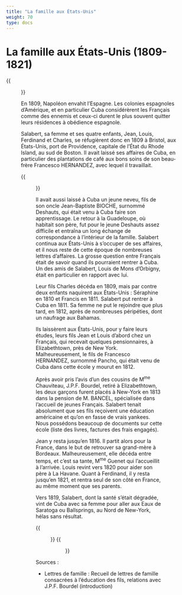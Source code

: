 ```yaml
---
title: "La famille aux États-Unis"
weight: 70
type: docs
---
```


# La famille aux États-Unis (1809-1821)

{{<figure class="fig intense" src="/maps/new-york-esri-annot.png" title="Carte de la région de New-York (© Esri France)">}}

En 1809, Napoléon envahit l’Espagne. Les colonies espagnoles d’Amérique, et en particulier Cuba considérèrent les Français comme des ennemis et ceux-ci durent le plus souvent quitter leurs résidences à obédience espagnole.

Salabert, sa femme et ses quatre enfants, Jean, Louis, Ferdinand et Charles, se réfugièrent donc en 1809 à Bristol, aux États-Unis, port de Providence, capitale de l’État du Rhode Island, au sud de Boston. Il avait laissé ses affaires de Cuba, en particulier des plantations de café aux bons soins de son beau-frère Francesco HERNANDEZ, avec lequel il travaillait.

{{<figure class="fig" width="50%" src="/img/argenterie_salabert.jpg" alt="Dessin de l’argenterie de Salabert" title="Dessin de l’argenterie de Salabert">}}

Il avait aussi laissé à Cuba un jeune neveu, fils de son oncle Jean-Baptiste BIOCHE, surnommé Deshauts, qui était venu à Cuba faire son apprentissage. Le retour à la Guadeloupe, où habitait son père, fut pour le jeune Deshauts assez difficile et entraîna un long échange de correspondance à l’intérieur de la famille. Salabert continua aux États-Unis à s’occuper de ses affaires, et il nous reste de cette époque de nombreuses lettres d’affaires. La grosse question entre Français était de savoir quand ils pourraient rentrer à Cuba. Un des amis de Salabert, Louis de Mons d’Orbigny, était en particulier en rapport avec lui.

Leur fils Charles décéda en 1809, mais par contre deux enfants naquirent aux États-Unis : Séraphine en 1810 et Francis en 1811. Salabert put rentrer à Cuba en 1811. Sa femme ne put le rejoindre que plus tard, en 1812, après de nombreuses péripéties, dont un naufrage aux Bahamas.

Ils laissèrent aux États-Unis, pour y faire leurs études, leurs fils Jean et Louis d’abord chez un Français, qui recevait quelques pensionnaires, à Elizabethtown, près de New York. Malheureusement, le fils de Francesco HERNANDEZ, surnommé Pancho, qui était venu de Cuba dans cette école y mourut en 1812.

Après avoir pris l’avis d’un des cousins de M<sup>me</sup> Chauviteau, J.P.F. Bourdel, retiré à Elizabethtown, les deux garçons furent placés à New-York en 1813 dans la pension de M. BANCEL, spécialisée dans l’accueil de jeunes Français. Salabert tenait absolument que ses fils reçoivent une éducation américaine et qu’on en fasse de vrais yankees. Nous possédons beaucoup de documents sur cette école (liste des livres, factures des frais engagés).

Jean y resta jusqu’en 1816. Il partit alors pour la France, dans le but de retrouver sa grand-mère à Bordeaux. Malheureusement, elle décéda entre temps, et c’est sa tante, M<sup>me</sup> Guenet qui l’accueillit à l’arrivée. Louis revint vers 1820 pour aider son père à La Havane. Quant à Ferdinand, il y resta jusqu’en 1821, et rentra seul de son côté en France, au même moment que ses parents.

Vers 1819, Salabert, dont la santé s’était dégradée, vint de Cuba avec sa femme pour aller aux Eaux de Saratoga ou Ballsprings, au Nord de New-York, hélas sans résultat.

<div class="centered">
{{<figure class="gal" src="/img/gal/francis-chauviteau.jpg" alt="Francis CHAUVITEAU" title="Francis CHAUVITEAU (1811-1891)">}}
{{<figure class="gal" src="/img/gal/thomas-chauviteau.jpg" alt="Thomas CHAUVITEAU" title="Thomas CHAUVITEAU (1813-1881)">}}
</div>

Sources :

- Lettres de famille : Recueil de lettres de famille consacrées à l’éducation des fils, relations avec J.P.F. Bourdel (introduction) 